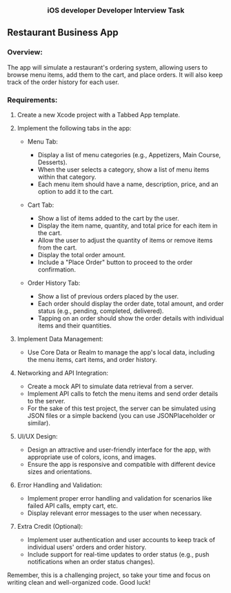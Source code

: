 <h3 align="center" style="text-align: center;">iOS developer Developer Interview Task</h3>

## Restaurant Business App

### Overview:

The app will simulate a restaurant's ordering system, allowing users to browse menu items, add them to the cart, and place orders. It will also keep track of the order history for each user.

### Requirements:

1. Create a new Xcode project with a Tabbed App template.

2. Implement the following tabs in the app:

   - Menu Tab:

     - Display a list of menu categories (e.g., Appetizers, Main Course, Desserts).
     - When the user selects a category, show a list of menu items within that category.
     - Each menu item should have a name, description, price, and an option to add it to the cart.

   - Cart Tab:

     - Show a list of items added to the cart by the user.
     - Display the item name, quantity, and total price for each item in the cart.
     - Allow the user to adjust the quantity of items or remove items from the cart.
     - Display the total order amount.
     - Include a "Place Order" button to proceed to the order confirmation.

   - Order History Tab:
     - Show a list of previous orders placed by the user.
     - Each order should display the order date, total amount, and order status (e.g., pending, completed, delivered).
     - Tapping on an order should show the order details with individual items and their quantities.

3. Implement Data Management:

   - Use Core Data or Realm to manage the app's local data, including the menu items, cart items, and order history.

4. Networking and API Integration:

   - Create a mock API to simulate data retrieval from a server.
   - Implement API calls to fetch the menu items and send order details to the server.
   - For the sake of this test project, the server can be simulated using JSON files or a simple backend (you can use JSONPlaceholder or similar).

5. UI/UX Design:

   - Design an attractive and user-friendly interface for the app, with appropriate use of colors, icons, and images.
   - Ensure the app is responsive and compatible with different device sizes and orientations.

6. Error Handling and Validation:

   - Implement proper error handling and validation for scenarios like failed API calls, empty cart, etc.
   - Display relevant error messages to the user when necessary.

7. Extra Credit (Optional):
   - Implement user authentication and user accounts to keep track of individual users' orders and order history.
   - Include support for real-time updates to order status (e.g., push notifications when an order status changes).

Remember, this is a challenging project, so take your time and focus on writing clean and well-organized code. Good luck!

